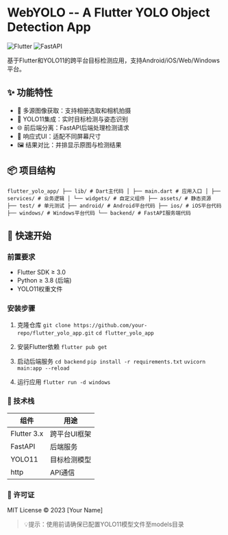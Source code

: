 # WebYOLO -- A Flutter YOLO Object Detection App

![Flutter](https://img.shields.io/badge/Flutter-%2302569B.svg?style=for-the-badge&logo=Flutter&logoColor=white)
![FastAPI](https://img.shields.io/badge/FastAPI-005571?style=for-the-badge&logo=fastapi)

基于Flutter和YOLO11的跨平台目标检测应用，支持Android/iOS/Web/Windows平台。

## ✨ 功能特性
- 📸 多源图像获取：支持相册选取和相机拍摄
- 🤖 YOLO11集成：实时目标检测与姿态识别
- 🌐 前后端分离：FastAPI后端处理检测请求
- 📱 响应式UI：适配不同屏幕尺寸
- 🖼️ 结果对比：并排显示原图与检测结果

## 📦 项目结构
```flutter_yolo_app/ ├── lib/ # Dart主代码 │ ├── main.dart # 应用入口 │ ├── services/ # 业务逻辑 │ └── widgets/ # 自定义组件 ├── assets/ # 静态资源 ├── test/ # 单元测试 ├── android/ # Android平台代码 ├── ios/ # iOS平台代码 ├── windows/ # Windows平台代码 └── backend/ # FastAPI服务端代码```


## 🚀 快速开始

### 前置要求
- Flutter SDK ≥ 3.0
- Python ≥ 3.8 (后端)
- YOLO11权重文件

### 安装步骤
1. 克隆仓库
   `git clone https://github.com/your-repo/flutter_yolo_app.git`
   `cd flutter_yolo_app`

2. 安装Flutter依赖
   `flutter pub get`

3. 启动后端服务
   `cd backend`
   `pip install -r requirements.txt`
   `uvicorn main:app --reload`

4. 运行应用
   `flutter run -d windows`

### 🔧 技术栈
|组件|	用途|
|-|-|
|Flutter 3.x|	跨平台UI框架|
|FastAPI|	后端服务|
|YOLO11|	目标检测模型|
|http|	API通信|

### 📄 许可证
MIT License © 2023 [Your Name]

>💡提示：使用前请确保已配置YOLO11模型文件至models目录